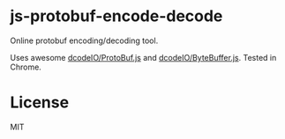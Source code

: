 # js-protobuf-encode-decode
Online protobuf encoding/decoding tool.

Uses awesome [dcodeIO/ProtoBuf.js](https://github.com/dcodeIO/ProtoBuf.js) and [dcodeIO/ByteBuffer.js](https://github.com/dcodeIO/ByteBuffer.js). Tested in Chrome.

# License
MIT
